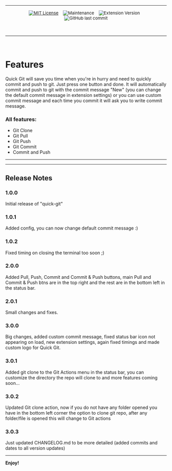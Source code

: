 <div align="center">
<table>
<tbody>
<td align="center">
<img width="0" height="0"><br>
<sub>
  
  [![MIT License](https://img.shields.io/badge/License-MIT-red.svg?style=for-the-badge)](https://choosealicense.com/licenses/mit/)&nbsp;&nbsp;&nbsp;
  ![Maintenance](https://img.shields.io/maintenance/yes/2023?style=for-the-badge)&nbsp;&nbsp;&nbsp;
  ![Extension Version](https://img.shields.io/github/package-json/v/esteban-cz/Quick-Git/master?style=for-the-badge&label=Version)&nbsp;&nbsp;&nbsp;
  ![GitHub last commit](https://img.shields.io/github/last-commit/esteban-cz/Quick-Git?style=for-the-badge)
  
</sub><br>
<img width="0" height="0">
</td>
</tbody>
</table>
</div>
  
<br>

# Features

Quick Git will save you time when you're in hurry and need to quickly commit and push to git. Just press one button and done. It will automatically commit and push to git with the commit message "New" (you can change the default commit message in extension settings) or you can use custom commit message and each time you commit it will ask you to write commit message.
### All features:
  - Git Clone
  - Git Pull
  - Git Push
  - Git Commit
  - Commit and Push

---
---

## Release Notes

### 1.0.0

Initial release of "quick-git"

### 1.0.1

Added config, you can now change default commit message :)

### 1.0.2

Fixed timing on closing the terminal too soon ;)

### 2.0.0

Added Pull, Push, Commit and Commit & Push buttons, main Pull and Commit & Push btns are in the top right and the rest are in the bottom left in the status bar.

### 2.0.1

Small changes and fixes.

### 3.0.0

Big changes, added custom commit message, fixed status bar icon not appearing on load, new extension settings, again fixed timings and made custom logo for Quick Git.

### 3.0.1

Added git clone to the Git Actions menu in the status bar, you can customize the directory the repo will clone to and more features coming soon...

### 3.0.2

Updated Git clone action, now if you do not have any folder opened you have in the bottom left corner the option to clone git repo, after any folder/file is opened this will change to Git actions

### 3.0.3

Just updated CHANGELOG.md to be more detailed (added commits and dates to all version updates)

---

**Enjoy!**
